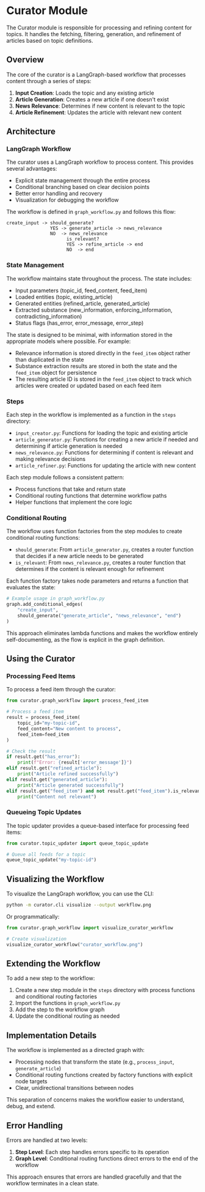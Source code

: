 # Curator Module

The Curator module is responsible for processing and refining content for topics. It handles the fetching, filtering, generation, and refinement of articles based on topic definitions.

## Overview

The core of the curator is a LangGraph-based workflow that processes content through a series of steps:

1. **Input Creation**: Loads the topic and any existing article
2. **Article Generation**: Creates a new article if one doesn't exist
3. **News Relevance**: Determines if new content is relevant to the topic
4. **Article Refinement**: Updates the article with relevant new content

## Architecture

### LangGraph Workflow

The curator uses a LangGraph workflow to process content. This provides several advantages:

- Explicit state management through the entire process
- Conditional branching based on clear decision points
- Better error handling and recovery
- Visualization for debugging the workflow

The workflow is defined in `graph_workflow.py` and follows this flow:

```
create_input -> should_generate? 
                YES -> generate_article -> news_relevance 
                NO  -> news_relevance
                      is_relevant? 
                      YES -> refine_article -> end
                      NO  -> end
```

### State Management

The workflow maintains state throughout the process. The state includes:

- Input parameters (topic_id, feed_content, feed_item)
- Loaded entities (topic, existing_article)
- Generated entities (refined_article, generated_article)
- Extracted substance (new_information, enforcing_information, contradicting_information)
- Status flags (has_error, error_message, error_step)

The state is designed to be minimal, with information stored in the appropriate models where possible. For example:

- Relevance information is stored directly in the `feed_item` object rather than duplicated in the state
- Substance extraction results are stored in both the state and the `feed_item` object for persistence
- The resulting article ID is stored in the `feed_item` object to track which articles were created or updated based on each feed item

### Steps

Each step in the workflow is implemented as a function in the `steps` directory:

- `input_creator.py`: Functions for loading the topic and existing article
- `article_generator.py`: Functions for creating a new article if needed and determining if article generation is needed
- `news_relevance.py`: Functions for determining if content is relevant and making relevance decisions
- `article_refiner.py`: Functions for updating the article with new content

Each step module follows a consistent pattern:
- Process functions that take and return state
- Conditional routing functions that determine workflow paths
- Helper functions that implement the core logic

### Conditional Routing

The workflow uses function factories from the step modules to create conditional routing functions:

- `should_generate`: From `article_generator.py`, creates a router function that decides if a new article needs to be generated
- `is_relevant`: From `news_relevance.py`, creates a router function that determines if the content is relevant enough for refinement

Each function factory takes node parameters and returns a function that evaluates the state:

```python
# Example usage in graph_workflow.py
graph.add_conditional_edges(
    "create_input",
    should_generate("generate_article", "news_relevance", "end")
)
```

This approach eliminates lambda functions and makes the workflow entirely self-documenting, as the flow is explicit in the graph definition.

## Using the Curator

### Processing Feed Items

To process a feed item through the curator:

```python
from curator.graph_workflow import process_feed_item

# Process a feed item
result = process_feed_item(
    topic_id="my-topic-id",
    feed_content="New content to process",
    feed_item=feed_item
)

# Check the result
if result.get("has_error"):
    print(f"Error: {result['error_message']}")
elif result.get("refined_article"):
    print("Article refined successfully")
elif result.get("generated_article"):
    print("Article generated successfully")
elif result.get("feed_item") and not result.get("feed_item").is_relevant:
    print("Content not relevant")
```

### Queueing Topic Updates

The topic updater provides a queue-based interface for processing feed items:

```python
from curator.topic_updater import queue_topic_update

# Queue all feeds for a topic
queue_topic_update("my-topic-id")
```

## Visualizing the Workflow

To visualize the LangGraph workflow, you can use the CLI:

```bash
python -m curator.cli visualize --output workflow.png
```

Or programmatically:

```python
from curator.graph_workflow import visualize_curator_workflow

# Create visualization
visualize_curator_workflow("curator_workflow.png")
```

## Extending the Workflow

To add a new step to the workflow:

1. Create a new step module in the `steps` directory with process functions and conditional routing factories
2. Import the functions in `graph_workflow.py`
3. Add the step to the workflow graph
4. Update the conditional routing as needed

## Implementation Details

The workflow is implemented as a directed graph with:
- Processing nodes that transform the state (e.g., `process_input`, `generate_article`)
- Conditional routing functions created by factory functions with explicit node targets
- Clear, unidirectional transitions between nodes

This separation of concerns makes the workflow easier to understand, debug, and extend.

## Error Handling

Errors are handled at two levels:

1. **Step Level**: Each step handles errors specific to its operation
2. **Graph Level**: Conditional routing functions direct errors to the end of the workflow

This approach ensures that errors are handled gracefully and that the workflow terminates in a clean state. 